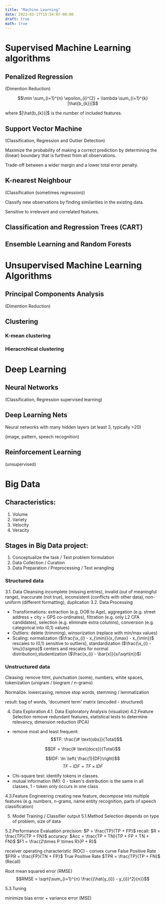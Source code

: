 ```yaml
---
title: "Machine Learning"
date: 2023-03-17T15:54:07-08:00
draft: true
math: true
---
```


# Supervised Machine Learning algorithms

## Penalized Regression

(Dimention Reduction)

$$\min \sum_{i=1}^{n} \epsilon_{i}^{2} + \lambda \sum_{i=1}^{k} |\hat{b_{k}}|$$

where $|\hat{b_{k}}|$ is the number of included features.

## Support Vector Machine

(Classification, Regression and Outlier Detection)

Maximize the probability of making a correct prediction by determining the (linear) boundary that is furthest from all observations.

Trade-off between a wider margin and a lower total error penalty.

## K-nearest Neighbour

(Classification (sometimes regression))

Classify new observations by finding similarities in the existing data.

Sensitive to irrelevant and correlated features.

## Classification and Regression Trees (CART)

## Ensemble Learning and Random Forests

# Unsupervised Machine Learning Algorithms

## Principal Components Analysis

(Dimention Reduction)

## Clustering

### K-mean clustering

### Hieracrchical clustering

# Deep Learning
## Neural Networks

(Classification, Regression supervised learning)

## Deep Learning Nets

Neural networks with many hidden layers (at least 3, typically >20)

(image, pattern, speech recognition)

## Reinforcement Learning

(unsupervised)

# Big Data
## Characteristics:

1. Volume
2. Variety
3. Velocity
4. Veracity

## Stages in Big Data project:

1. Conceptualize the task / Text problem formulation
2. Data Collection / Curation
3. Data Preparation / Preprocessing / Text wrangling

### Structured data
3.1. Data Cleansing
incomplete (missing entries), invalid (out of meaningful range), inaccurate (not true), inconsistent (conflicts with other data), non-uniform (different formatting), duplication
3.2. Data Processing
- Transformations: extraction (e.g. DOB to Age), aggregation (e.g. street address + city = GPS co-ordinates), filtration (e.g. only L2 CFA candidates), selection (e.g. eliminate extra columns), conversion (e.g. categorical into (0,1) values)
- Outliers: delete (trimming), winsorization (replace with min/max values)
- Scaling: normalization ($\frac{\x_{i} - x_{\min}}{x_{\max} - x_{\min}}$ rescales to (0,1) sensitive to outliers), standardization ($\frac{\x_{i} - \mu}{\sigma}$ centers and rescales for normal distribution),studentization ($\frac{x_{i} - \bar{x}}{s/\sqrt{n}}$)

### Unstructured data

Cleasing: remove html, punctuation (some), numbers, white spaces, tokenization (unigram / biogram / n-grams)

Normalize: lowercasing, remove stop words, stemming / lemmatization

result: 
bag of words, 'document term' matrix (encoded - structured)

4. Data Exploration
4.1. Data Exploratory Analysis (visualize)
4.2.Feature Selection
remove redundant features, statistical tests to determine relevancy, dimension reduction (PCA)

- remove most and least frequent:
$$TF: \frac{\# \text{obs}}{Total}$$

$$DF = \frac{# \text{docs}}{Total}$$

$$IDF: \ln \left( \frac{1}{DF}\right)$$
$$TF - IDF = TF \times IDF$$
- Chi-square test: identify tokens in classes.
- mutual information (MI): 0 - token's distribution is the same in all classes, 1 - token only occurs in one class

4.3.Feature Engineering
creating new feature, decompose into multiple features (e.g. numbers, n-grams, name entity recognition, parts of speech classification)

5. Model Training / Classifier output
5.1.Method Selection
depends on type of problem, size of data

5.2.Performance Evaluation
precision: $P = \frac{TP}{TP + FP}$
recall: $R = \frac{TP}{TP + FN}$
accuracy: $Acc = \frac{TP + TN}{TP + FP + TN + FN}$
$F1 = \frac{2\times P \times R}{P + R}$

receiver operating characteristic (ROC) - convex curve
False Positive Rate $FPR = \frac{FP}{TN + FP}$
True Positive Rate $TPR = \frac{TP}{TP + FN}$ (Recall)

Root mean squared error (RMSE)
$$RMSE = \sqrt{\sum_{i=1}^{n} \frac{(\hat{y_{i}} - y_{i})^2}{n}}$$

5.3.Tuning

minimize bias error + variance error (MSE) 